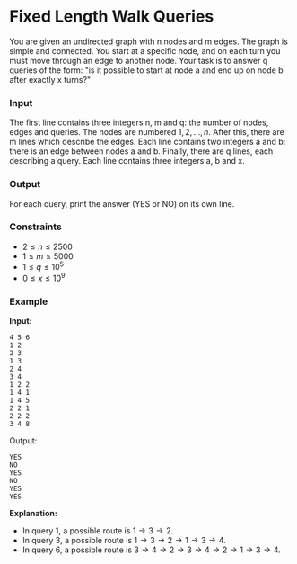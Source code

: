 # Fixed Length Walk Queries

You are given an undirected graph with n nodes and m edges. The graph is simple and connected.
You start at a specific node, and on each turn
you must move through an edge to another node.
Your task is to answer q queries of the form: "is it possible to start at node a and end up on node b after exactly x
turns?"

### Input

The first line contains three integers n, m and q:
the number of nodes, edges and queries. The nodes are numbered $1,2,\dots,n$.
After this, there are m lines which describe the edges. Each line contains two integers a and b: there is an edge
between nodes a and b.
Finally, there are q lines, each describing a query.
Each line contains three integers a, b and x.

### Output

For each query, print the answer (YES or NO) on its own line.

### Constraints

* $2 \le n \le 2500$
* $1 \le m \le 5000$
* $1 \le q \le 10^5$
* $0 \le x \le 10^9$

### Example

**Input:**

```
4 5 6
1 2
2 3
1 3
2 4
3 4
1 2 2
1 4 1
1 4 5
2 2 1
2 2 2
3 4 8
```

Output:

```
YES
NO
YES
NO
YES
YES
```

**Explanation:**

* In query 1, a possible route is $1 \rightarrow 3 \rightarrow 2$.
* In query 3, a possible route is $1 \rightarrow 3 \rightarrow 2 \rightarrow 1 \rightarrow 3 \rightarrow 4$.
* In query 6, a possible route
  is $3 \rightarrow 4 \rightarrow 2 \rightarrow 3 \rightarrow 4 \rightarrow 2 \rightarrow 1 \rightarrow 3 \rightarrow 4$.



